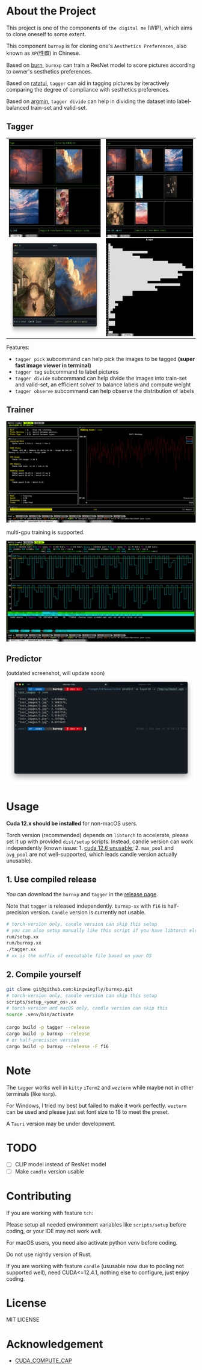 # About the Project

This project is one of the components of `the digital me` (WIP),
which aims to clone oneself to some extent.

This component `burnxp` is for cloning one's `Aesthetics Preferences`, also known as `XP`(性癖) in Chinese.

Based on [burn](https://github.com/tracel-ai/burn), `burnxp` can train a ResNet model to score pictures
according to owner's sesthetics preferences.

Based on [ratatui](https://github.com/ratatui/ratatui), `tagger` can aid in tagging pictures by
iteractively comparing the degree of compliance with sesthetics preferences.

Based on [argmin](https://crates.io/crates/argmin), `tagger divide` can help in dividing the dataset into label-balanced train-set and valid-set.

## Tagger

<table>
    <tr>
        <td>
            <img src="images/tagger_tag_screenshot.png" height="260px"/>
            <img src="images/tagger_screenshot.png" height="260px"/><br />
        </td>
        <td>
            <img src="images/tagger_picker_screenshot.png" height="260px"/>
            <img src="images/tagger_observe_screenshot.png" height="260px"/>
        </td>
    </tr>
</table>


Features:
- `tagger pick` subcommand can help pick the images to be tagged **(super fast image viewer in terminal)**
- `tagger tag` subcommand to label pictures
- `tagger divide` subcommand can help divide the images into train-set and valid-set, an efficient solver to balance labels and compute weight
- `tagger observe` subcommand can help observe the distribution of labels

## Trainer

![train_screenshot](images/train_screenshot.png)

multi-gpu training is supported.

![multi-gpu](images/milti-gpu.png)

## Predictor

(outdated screenshot, will update soon)
![predict_screenshot](images/predict_screenshot.png)

# Usage

**Cuda 12.x should be installed** for non-macOS users.

Torch version (recommended) depends on `libtorch` to accelerate, please set it up with provided `dist/setup` scripts.
Instead, candle version can work independently
(known issue: 1. [cuda 12.6 unusable](https://github.com/huggingface/candle/issues/2410); 2. `max_pool` and `avg_pool` are not well-supported, which leads candle version actually unusable).

## 1. Use compiled release

You can download the `burnxp` and `tagger` in the [release page](https://github.com/kingwingfly/burnxp/releases).

Note that `tagger` is released independently. `burnxp-xx` with `f16` is half-precision version. `Candle` version is currently not usable.

```sh
# torch-version only, candle version can skip this setup
# you can also setup manually like this script if you have libtorch else where
run/setup.xx
run/burnxp.xx
./tagger.xx
# xx is the suffix of executable file based on your OS
```

## 2. Compile yourself

```sh
git clone git@github.com:kingwingfly/burnxp.git
# torch-version only, candle version can skip this setup
scripts/setup_<your_os>.xx
# torch-version and macOS only, candle version can skip this
source .venv/bin/activate

cargo build -p tagger --release
cargo build -p burnxp --release
# or half-precision version
cargo build -p burnxp --release -F f16
```

# Note

The `tagger` works well in `kitty` `iTerm2` and `wezterm` while maybe not in other terminals (like `Warp`).

For Windows, I tried my best but failed to make it work perfectly.
`wezterm` can be used and please just set font size to 18 to meet the preset.

A `Tauri` version may be under development.

# TODO

- [ ] CLIP model instead of ResNet model
- [ ] Make `candle` version usable

# Contributing

If you are working with feature `tch`:

Please setup all needed environment variables like `scripts/setup` before coding, or your IDE may not work well.

For macOS users, you need also activate python venv before coding.

Do not use nightly version of Rust.

If you are working with feature `candle` (ususable now due to pooling not supported well),
need CUDA<=12.4.1, nothing else to configure, just enjoy coding.

# License

MIT LICENSE

# Acknowledgement

- [CUDA_COMPUTE_CAP](https://developer.nvidia.com/cuda-gpus#compute)
